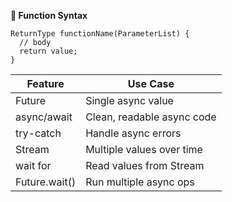 
**🔸 Function Syntax**

```
ReturnType functionName(ParameterList) {
  // body
  return value;
}
````

|Feature	      |Use Case                      |
|---------------|------------------------------|
|Future	        |Single async value            |
|async/await   	|Clean, readable async code    |
|try-catch	    |Handle async errors           |
|Stream	        |Multiple values over time     |
|wait for	      |Read values from Stream       |     
|Future.wait()	|Run multiple async ops        |